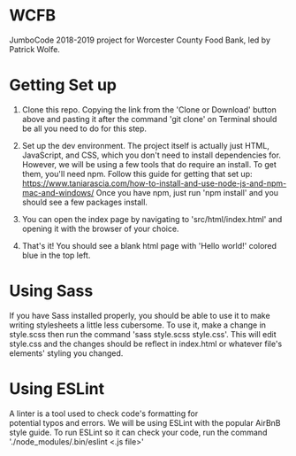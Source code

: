 # WCFB
JumboCode 2018-2019 project for Worcester County Food Bank, led by Patrick Wolfe.


# Getting Set up
1. Clone this repo. Copying the link from the 'Clone or Download' button above and pasting it after the command 'git clone' on Terminal should be all you need to do for this step. 

2. Set up the dev environment. The project itself is actually just 
HTML, JavaScript, and CSS, which you don't need to install 
dependencies for. However, we will be using a few tools that do 
require an install. To get them, you'll need npm. Follow this guide 
for getting that set up: https://www.taniarascia.com/how-to-install-and-use-node-js-and-npm-mac-and-windows/ Once you have npm, just run 
'npm install' and you should see a few packages install. 

3. You can open the index page by navigating to 
'src/html/index.html' and opening it with the browser of your choice. 

4. That's it! You should see a blank html page with 'Hello world!' 
colored blue in the top left. 

# Using Sass
If you have Sass installed properly, you should
be able to use it to make writing stylesheets a little
less cubersome. To use it, make a change in style.scss 
then run the command 'sass style.scss style.css'. This will edit
style.css and the changes should be reflect in index.html
or whatever file's elements' styling you changed. 

# Using ESLint
A linter is a tool used to check code's formatting for  
potential typos and errors. We will be using ESLint
with the popular AirBnB style guide. To run ESLint 
so it can check your code, run the command 
'./node_modules/.bin/eslint &lt;.js file>'